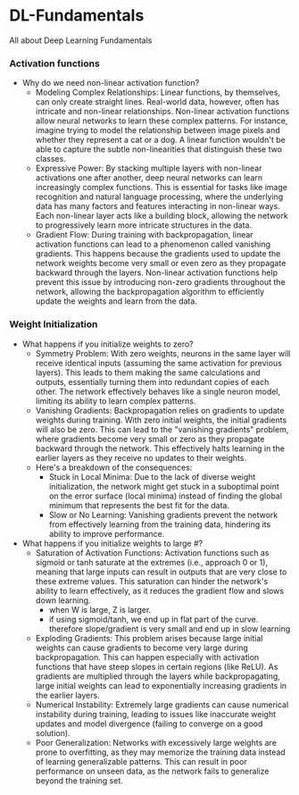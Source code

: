 # DL-Fundamentals
All about Deep Learning Fundamentals


### Activation functions

- Why do we need non-linear activation function?
  - Modeling Complex Relationships: Linear functions, by themselves, can only create straight lines. Real-world data, however, often has intricate and non-linear relationships. Non-linear activation functions allow neural networks to learn these complex patterns. For instance, imagine trying to model the relationship between image pixels and whether they represent a cat or a dog. A linear function wouldn't be able to capture the subtle non-linearities that distinguish these two classes.
  - Expressive Power: By stacking multiple layers with non-linear activations one after another, deep neural networks can learn increasingly complex functions. This is essential for tasks like image recognition and natural language processing, where the underlying data has many factors and features interacting in non-linear ways. Each non-linear layer acts like a building block, allowing the network to progressively learn more intricate structures in the data.
  - Gradient Flow: During training with backpropagation, linear activation functions can lead to a phenomenon called vanishing gradients. This happens because the gradients used to update the network weights become very small or even zero as they propagate backward through the layers. Non-linear activation functions help prevent this issue by introducing non-zero gradients throughout the network, allowing the backpropagation algorithm to efficiently update the weights and learn from the data.


### Weight Initialization
- What happens if you initialize weights to zero?
  - Symmetry Problem: With zero weights, neurons in the same layer will receive identical inputs (assuming the same activation for previous layers). This leads to them making the same calculations and outputs, essentially turning them into redundant copies of each other. The network effectively behaves like a single neuron model, limiting its ability to learn complex patterns.
  - Vanishing Gradients: Backpropagation relies on gradients to update weights during training. With zero initial weights, the initial gradients will also be zero. This can lead to the "vanishing gradients" problem, where gradients become very small or zero as they propagate backward through the network. This effectively halts learning in the earlier layers as they receive no updates to their weights.
  - Here's a breakdown of the consequences:
    - Stuck in Local Minima: Due to the lack of diverse weight initialization, the network might get stuck in a suboptimal point on the error surface (local minima) instead of finding the global minimum that represents the best fit for the data.
    - Slow or No Learning: Vanishing gradients prevent the network from effectively learning from the training data, hindering its ability to improve performance.
- What happens if you initialize weights to large #?
  - Saturation of Activation Functions: Activation functions such as sigmoid or tanh saturate at the extremes (i.e., approach 0 or 1), meaning that large inputs can result in outputs that are very close to these extreme values. This saturation can hinder the network's ability to learn effectively, as it reduces the gradient flow and slows down learning. 
    - when W is large, Z is larger.
    - if using sigmoid/tanh, we end up in flat part of the curve. therefore slope/gradient is very small and end up in slow learning
  - Exploding Gradients: This problem arises because large initial weights can cause gradients to become very large during backpropagation. This can happen especially with activation functions that have steep slopes in certain regions (like ReLU). As gradients are multiplied through the layers while backpropagating, large initial weights can lead to exponentially increasing gradients in the earlier layers.
  - Numerical Instability: Extremely large gradients can cause numerical instability during training, leading to issues like inaccurate weight updates and model divergence (failing to converge on a good solution).
  - Poor Generalization: Networks with excessively large weights are prone to overfitting, as they may memorize the training data instead of learning generalizable patterns. This can result in poor performance on unseen data, as the network fails to generalize beyond the training set.
